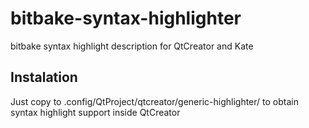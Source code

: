 bitbake-syntax-highlighter
======================

bitbake syntax highlight description for QtCreator and Kate

Instalation
----------

Just copy to 
        .config/QtProject/qtcreator/generic-highlighter/
to obtain syntax highlight support inside QtCreator
